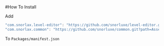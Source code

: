 #How To Install

Add 

```csharp
"com.snorlax.level-editor": "https://github.com/snorluxe/level-editor.git?path=Assets/_Root/UnityPackage#1.0.9",
"com.snorlax.common": "https://github.com/snorluxe/common.git?path=Assets/_Root#1.0.6",
```

To `Packages/manifest.json`